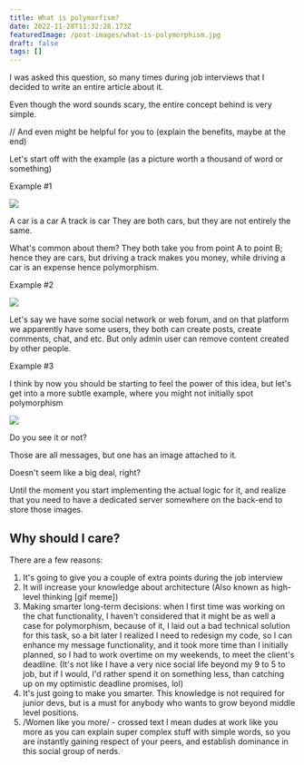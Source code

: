 ```yaml
---
title: What is polymorfism?
date: 2022-11-28T11:32:28.173Z
featuredImage: /post-images/what-is-polymorphism.jpg
draft: false
tags: []
---
```

I was asked this question, so many times during job interviews that I decided to write an entire article about it.

Even though the word sounds scary, the entire concept behind is very simple.

// And even might be helpful for you to (explain the benefits, maybe at the end)

Let's start off with the example (as a picture worth a thousand of word or something)

Example #1


![](/post-images/what-is-polymorphism-example-1.png)


A car is a car
A track is car
They are both cars, but they are not entirely the same.

What's common about them? They both take you from point A to point B; hence they are cars, but driving a track makes you money, while driving a car is an expense hence polymorphism.

Example #2


![](/post-images/what-is-polymorphism-example-2.png)


Let's say we have some social network or web forum, and on that platform we apparently have some users, they both can create posts, create comments, chat, and etc. But only admin user can remove content created by other people.

Example #3

I think by now you should be starting to feel the power of this idea, but let's get into a more subtle example, where you might not initially spot polymorphism

![](/post-images/what-is-polymorphism-example-3.png)

Do you see it or not?

Those are all messages, but one has an image attached to it.

Doesn't seem like a big deal, right?

Until the moment you start implementing the actual logic for it, and realize that you need to have a dedicated server somewhere on the back-end to store those images.

## Why should I care?

There are a few reasons:

1. It's going to give you a couple of extra points during the job interview
2. It will increase your knowledge about architecture
   (Also known as high-level thinking \[gif meme])
3. Making smarter long-term decisions: when I first time was working on the chat functionality, I haven't considered that it might be as well a case for polymorphism, because of it, I laid out a bad technical solution for this task, so a bit later I realized I need to redesign my code, so I can enhance my message functionality, and it took more time than I initially planned, so I had to work overtime on my weekends, to meet the client's deadline.
   (It's not like I have a very nice social life beyond my 9 to 5 to job, but if I would, I'd rather spend it on something less, than catching up on my optimistic deadline promises, lol)
4. It's just going to make you smarter. This knowledge is not required for junior devs, but is a must for anybody who wants to grow beyond middle level positions.
5. /Women like you more/ - crossed text I mean dudes at work like you more as you can explain super complex stuff with simple words, so you are instantly gaining respect of your peers, and establish dominance in this social group of nerds.